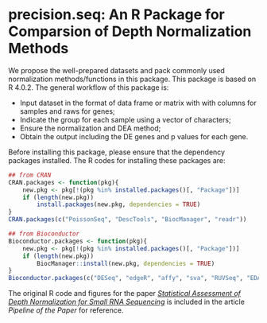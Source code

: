 # precision.seq: An R Package for Comparsion of Depth Normalization Methods

We propose the well-prepared datasets and pack commonly used normalization methods/functions in this package. This package is based on R 4.0.2. The general workflow of this package is: 
* Input dataset in the format of data frame or matrix with with columns for samples and raws for genes;
* Indicate the group for each sample using a vector of characters;
* Ensure the normalization and DEA method;
* Obtain the output including the DE genes and p values for each gene.

Before installing this package, please ensure that the dependency packages installed. The R codes for installing these packages are:

```R
## from CRAN
CRAN.packages <- function(pkg){
    new.pkg <- pkg[!(pkg %in% installed.packages()[, "Package"])]
    if (length(new.pkg)) 
        install.packages(new.pkg, dependencies = TRUE)
}
CRAN.packages(c("PoissonSeq", "DescTools", "BiocManager", "readr"))

## from Bioconductor
Bioconductor.packages <- function(pkg){
    new.pkg <- pkg[!(pkg %in% installed.packages()[, "Package"])]
    if (length(new.pkg)) 
        BiocManager::install(new.pkg, dependencies = TRUE)
}
Bioconductor.packages(c("DESeq", "edgeR", "affy", "sva", "RUVSeq", "EDASeq", "limma", "preprocessCore", "ffpe", "Biobase", "vsn"))
```

The original R code and figures for the paper [*Statistical Assessment of Depth Normalization for Small RNA Sequencing*](https://pubmed.ncbi.nlm.nih.gov/32598180/) is included in the article *Pipeline of the Paper* for reference.
